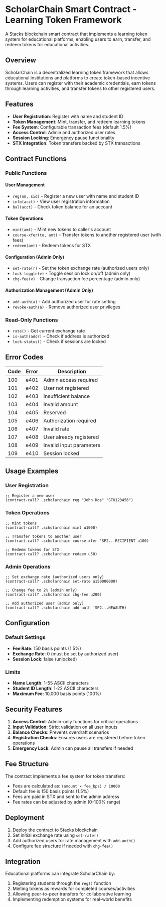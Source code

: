 # ScholarChain Smart Contract - Learning Token Framework

A Stacks blockchain smart contract that implements a learning token system for educational platforms, enabling users to earn, transfer, and redeem tokens for educational activities.

## Overview

ScholarChain is a decentralized learning token framework that allows educational institutions and platforms to create token-based incentive systems. Users can register with their academic credentials, earn tokens through learning activities, and transfer tokens to other registered users.

## Features

- **User Registration**: Register with name and student ID
- **Token Management**: Mint, transfer, and redeem learning tokens
- **Fee System**: Configurable transaction fees (default 1.5%)
- **Access Control**: Admin and authorized user roles
- **Session Locking**: Emergency pause functionality
- **STX Integration**: Token transfers backed by STX transactions

## Contract Functions

### Public Functions

#### User Management
- `reg(nm, sid)` - Register a new user with name and student ID
- `info(acct)` - View user registration information
- `bal(acct)` - Check token balance for an account

#### Token Operations
- `mint(amt)` - Mint new tokens to caller's account
- `course-xfer(to, amt)` - Transfer tokens to another registered user (with fees)
- `redeem(amt)` - Redeem tokens for STX

#### Configuration (Admin Only)
- `set-rate(r)` - Set the token exchange rate (authorized users only)
- `lock-toggle(v)` - Toggle session lock on/off (admin only)
- `chg-fee(v)` - Change transaction fee percentage (admin only)

#### Authorization Management (Admin Only)
- `add-auth(a)` - Add authorized user for rate setting
- `revoke-auth(a)` - Remove authorized user privileges

### Read-Only Functions
- `rate()` - Get current exchange rate
- `is-auth(addr)` - Check if address is authorized
- `lock-status()` - Check if sessions are locked

## Error Codes

| Code | Error | Description |
|------|-------|-------------|
| 100 | e401 | Admin access required |
| 101 | e402 | User not registered |
| 102 | e403 | Insufficient balance |
| 103 | e404 | Invalid amount |
| 104 | e405 | Reserved |
| 105 | e406 | Authorization required |
| 106 | e407 | Invalid rate |
| 107 | e408 | User already registered |
| 108 | e409 | Invalid input parameters |
| 109 | e410 | Session locked |

## Usage Examples

### User Registration
```clarity
;; Register a new user
(contract-call? .scholarchain reg "John Doe" "STU123456")
```

### Token Operations
```clarity
;; Mint tokens
(contract-call? .scholarchain mint u1000)

;; Transfer tokens to another user
(contract-call? .scholarchain course-xfer 'SP2...RECIPIENT u100)

;; Redeem tokens for STX
(contract-call? .scholarchain redeem u50)
```

### Admin Operations
```clarity
;; Set exchange rate (authorized users only)
(contract-call? .scholarchain set-rate u150000000)

;; Change fee to 2% (admin only)
(contract-call? .scholarchain chg-fee u200)

;; Add authorized user (admin only)
(contract-call? .scholarchain add-auth 'SP2...NEWAUTH)
```

## Configuration

### Default Settings
- **Fee Rate**: 150 basis points (1.5%)
- **Exchange Rate**: 0 (must be set by authorized user)
- **Session Lock**: false (unlocked)

### Limits
- **Name Length**: 1-55 ASCII characters
- **Student ID Length**: 1-22 ASCII characters
- **Maximum Fee**: 10,000 basis points (100%)

## Security Features

1. **Access Control**: Admin-only functions for critical operations
2. **Input Validation**: Strict validation on all user inputs
3. **Balance Checks**: Prevents overdraft scenarios
4. **Registration Checks**: Ensures users are registered before token operations
5. **Emergency Lock**: Admin can pause all transfers if needed

## Fee Structure

The contract implements a fee system for token transfers:
- Fees are calculated as: `(amount × fee_bps) / 10000`
- Default fee is 150 basis points (1.5%)
- Fees are paid in STX and sent to the admin address
- Fee rates can be adjusted by admin (0-100% range)

## Deployment

1. Deploy the contract to Stacks blockchain
2. Set initial exchange rate using `set-rate()`
3. Add authorized users for rate management with `add-auth()`
4. Configure fee structure if needed with `chg-fee()`

## Integration

Educational platforms can integrate ScholarChain by:
1. Registering students through the `reg()` function
2. Minting tokens as rewards for completed courses/activities
3. Allowing peer-to-peer transfers for collaborative learning
4. Implementing redemption systems for real-world benefits
